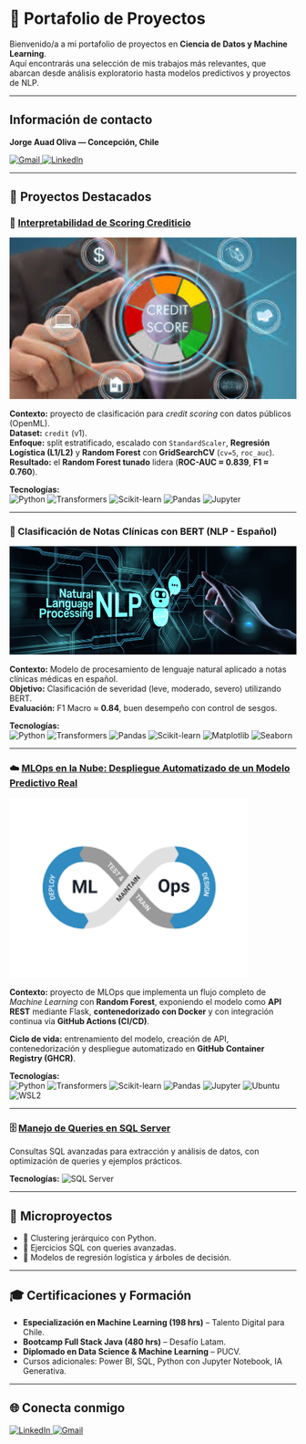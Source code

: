 # 📂 Portafolio de Proyectos  

Bienvenido/a a mi portafolio de proyectos en **Ciencia de Datos y Machine Learning**.  
Aquí encontrarás una selección de mis trabajos más relevantes, que abarcan desde análisis exploratorio hasta modelos predictivos y proyectos de NLP.  

---

## Información de contacto

**Jorge Auad Oliva — Concepción, Chile**

<a href="mailto:jorgeauad.oliva@gmail.com?subject=Contacto%20Portafolio" target="_blank">
  <img src="https://img.shields.io/badge/Gmail-D14836?style=for-the-badge&logo=gmail&logoColor=white" alt="Gmail">
</a>
<a href="https://www.linkedin.com/in/jorge-auad-oliva/" target="_blank">
  <img src="https://img.shields.io/badge/LinkedIn-0A66C2?style=for-the-badge&logo=linkedin&logoColor=white" alt="LinkedIn">
</a>

---


## 🚀 Proyectos Destacados  

### 🧠 [Interpretabilidad de Scoring Crediticio](https://github.com/Koke-Oliva/Interpretabilidad-de-Scoring-Crediticio)

<a href="https://github.com/Koke-Oliva/Interpretabilidad-de-Scoring-Crediticio">
  <img src="images/score_crediticio.jpeg" alt="Interpretabilidad de Scoring Crediticio" width="520">
</a>

**Contexto:** proyecto de clasificación para *credit scoring* con datos públicos (OpenML).  
**Dataset:** `credit` (v1).  
**Enfoque:** split estratificado, escalado con `StandardScaler`, **Regresión Logística (L1/L2)** y **Random Forest** con **GridSearchCV** (`cv=5`, `roc_auc`).  
**Resultado:** el **Random Forest tunado** lidera (**ROC-AUC ≈ 0.839**, **F1 ≈ 0.760**).



**Tecnologías:**  
![Python](https://img.shields.io/badge/Python-3776AB?logo=python&logoColor=white)
![Transformers](https://img.shields.io/badge/Transformers-FF6F00?logo=huggingface&logoColor=white)
![Scikit-learn](https://img.shields.io/badge/Scikit--learn-F7931E?logo=scikitlearn&logoColor=white)
![Pandas](https://img.shields.io/badge/Pandas-150458?logo=pandas&logoColor=white)
![Jupyter](https://img.shields.io/badge/Jupyter-F37626?logo=jupyter&logoColor=white)



  

---

### 🧠 Clasificación de Notas Clínicas con BERT (NLP - Español)
[<img src="images/notas_clinicas.png" alt="Notas Clínicas BERT" width="520"/>](https://github.com/Koke-Oliva/nlp-notas-clinicas-bert)

**Contexto:** Modelo de procesamiento de lenguaje natural aplicado a notas clínicas médicas en español.  
**Objetivo:** Clasificación de severidad (leve, moderado, severo) utilizando BERT.  
**Evaluación:** F1 Macro ≈ **0.84**, buen desempeño con control de sesgos.  

**Tecnologías:**  
![Python](https://img.shields.io/badge/Python-3776AB?logo=python&logoColor=white)
![Transformers](https://img.shields.io/badge/Transformers-ffcc00?logo=huggingface&logoColor=black)
![Pandas](https://img.shields.io/badge/Pandas-150458?logo=pandas&logoColor=white)
![Scikit-learn](https://img.shields.io/badge/Scikit--learn-F7931E?logo=scikitlearn&logoColor=white)
![Matplotlib](https://img.shields.io/badge/Matplotlib-11557c?logo=plotly&logoColor=white)
![Seaborn](https://img.shields.io/badge/Seaborn-7c9ebf?logo=seaborn&logoColor=white)

---
 ### ☁️ [MLOps en la Nube: Despliegue Automatizado de un Modelo Predictivo Real](https://github.com/Koke-Oliva/breast_cancer_api)

<a href="https://github.com/Koke-Oliva/breast_cancer_api">
  <img src="./images/ml_ops.png" alt="MLOps" width="420">
</a>

**Contexto:** proyecto de MLOps que implementa un flujo completo de *Machine Learning* con **Random Forest**, exponiendo el modelo como **API REST** mediante Flask, **contenedorizado con Docker** y con integración continua vía **GitHub Actions (CI/CD)**.  

**Ciclo de vida:** entrenamiento del modelo, creación de API, contenedorización y despliegue automatizado en **GitHub Container Registry (GHCR)**.  

**Tecnologías:**  
![Python](https://img.shields.io/badge/Python-3776AB?logo=python&logoColor=white)
![Transformers](https://img.shields.io/badge/Transformers-FF6F00?logo=huggingface&logoColor=white)
![Scikit-learn](https://img.shields.io/badge/Scikit--learn-F7931E?logo=scikitlearn&logoColor=white)
![Pandas](https://img.shields.io/badge/Pandas-150458?logo=pandas&logoColor=white)
![Jupyter](https://img.shields.io/badge/Jupyter-F37626?logo=jupyter&logoColor=white)
![Ubuntu](https://img.shields.io/badge/Ubuntu-E95420?logo=ubuntu&logoColor=white)
![WSL2](https://img.shields.io/badge/WSL2-0078D6?logo=windows-terminal&logoColor=white)


---

### 🗄️ [Manejo de Queries en SQL Server](https://github.com/Koke-Oliva/sql-server-gestion-colegio)  
Consultas SQL avanzadas para extracción y análisis de datos, con optimización de queries y ejemplos prácticos.  

**Tecnologías:** ![SQL Server](https://img.shields.io/badge/SQL_Server-CC2927?style=for-the-badge&logo=microsoftsqlserver&logoColor=white)  

---

## 🧩 Microproyectos  
- 📌 Clustering jerárquico con Python.  
- 📌 Ejercicios SQL con queries avanzadas.  
- 📌 Modelos de regresión logística y árboles de decisión.  

---

## 🎓 Certificaciones y Formación  
- **Especialización en Machine Learning (198 hrs)** – Talento Digital para Chile.  
- **Bootcamp Full Stack Java (480 hrs)** – Desafío Latam.  
- **Diplomado en Data Science & Machine Learning** – PUCV.  
- Cursos adicionales: Power BI, SQL, Python con Jupyter Notebook, IA Generativa.  

---

## 🌐 Conecta conmigo  
<a href="https://www.linkedin.com/in/jorge-auad-oliva/" target="_blank">
  <img src="https://img.shields.io/badge/LinkedIn-blue?logo=linkedin&logoColor=white" alt="LinkedIn">
</a>  

<a href="mailto:jorgeauad.oliva@gmail.com?subject=Contacto%20desde%20GitHub" target="_blank">
  <img src="https://img.shields.io/badge/Gmail-D14836?style=for-the-badge&logo=gmail&logoColor=white" alt="Gmail">
</a>  
